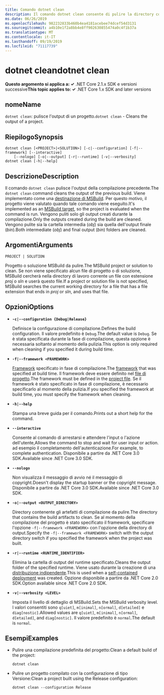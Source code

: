 ```yaml
---
title: Comando dotnet clean
description: Il comando dotnet clean consente di pulire la directory corrente.
ms.date: 06/26/2019
ms.openlocfilehash: 982232833b460b4ea4181acebee74dcef54d3131
ms.sourcegitcommit: a4b10e1f2a8bb4e8ff902630855474a0c4f1b37a
ms.translationtype: MT
ms.contentlocale: it-IT
ms.lasthandoff: 09/19/2019
ms.locfileid: "71117739"
---
```

# <a name="dotnet-clean"></a><span data-ttu-id="fd393-103">dotnet clean</span><span class="sxs-lookup"><span data-stu-id="fd393-103">dotnet clean</span></span>

<span data-ttu-id="fd393-104">**Questo argomento si applica a: ✓** .NET Core 2.1.x SDK e versioni successive</span><span class="sxs-lookup"><span data-stu-id="fd393-104">**This topic applies to: ✓** .NET Core 1.x SDK and later versions</span></span>

<!-- todo: uncomment when all CLI commands are reviewed
[!INCLUDE [topic-appliesto-net-core-all](../../../includes/topic-appliesto-net-core-all.md)]
-->

## <a name="name"></a><span data-ttu-id="fd393-105">nome</span><span class="sxs-lookup"><span data-stu-id="fd393-105">Name</span></span>

<span data-ttu-id="fd393-106">`dotnet clean`: pulisce l'output di un progetto.</span><span class="sxs-lookup"><span data-stu-id="fd393-106">`dotnet clean` - Cleans the output of a project.</span></span>

## <a name="synopsis"></a><span data-ttu-id="fd393-107">Riepilogo</span><span class="sxs-lookup"><span data-stu-id="fd393-107">Synopsis</span></span>

```dotnetcli
dotnet clean [<PROJECT>|<SOLUTION>] [-c|--configuration] [-f|--framework] [--interactive] 
    [--nologo] [-o|--output] [-r|--runtime] [-v|--verbosity]
dotnet clean [-h|--help]
```

## <a name="description"></a><span data-ttu-id="fd393-108">Descrizione</span><span class="sxs-lookup"><span data-stu-id="fd393-108">Description</span></span>

<span data-ttu-id="fd393-109">Il comando `dotnet clean` pulisce l'output della compilazione precedente.</span><span class="sxs-lookup"><span data-stu-id="fd393-109">The `dotnet clean` command cleans the output of the previous build.</span></span> <span data-ttu-id="fd393-110">Viene implementato come una [destinazione di MSBuild](/visualstudio/msbuild/msbuild-targets). Per questo motivo, il progetto viene valutato quando tale comando viene eseguito.</span><span class="sxs-lookup"><span data-stu-id="fd393-110">It's implemented as an [MSBuild target](/visualstudio/msbuild/msbuild-targets), so the project is evaluated when the command is run.</span></span> <span data-ttu-id="fd393-111">Vengono puliti solo gli output creati durante la compilazione.</span><span class="sxs-lookup"><span data-stu-id="fd393-111">Only the outputs created during the build are cleaned.</span></span> <span data-ttu-id="fd393-112">Vengono pulite sia la cartella intermedia (*obj*) sia quella dell'output finale (*bin*).</span><span class="sxs-lookup"><span data-stu-id="fd393-112">Both intermediate (*obj*) and final output (*bin*) folders are cleaned.</span></span>

## <a name="arguments"></a><span data-ttu-id="fd393-113">Argomenti</span><span class="sxs-lookup"><span data-stu-id="fd393-113">Arguments</span></span>

`PROJECT | SOLUTION`

<span data-ttu-id="fd393-114">Progetto o soluzione MSBuild da pulire.</span><span class="sxs-lookup"><span data-stu-id="fd393-114">The MSBuild project or solution to clean.</span></span> <span data-ttu-id="fd393-115">Se non viene specificato alcun file di progetto o di soluzione, MSBuild cercherà nella directory di lavoro corrente un file con estensione *proj* o *sln* e userà questo file.</span><span class="sxs-lookup"><span data-stu-id="fd393-115">If a project or solution file is not specified, MSBuild searches the current working directory for a file that has a file extension that ends in *proj* or *sln*, and uses that file.</span></span>

## <a name="options"></a><span data-ttu-id="fd393-116">Opzioni</span><span class="sxs-lookup"><span data-stu-id="fd393-116">Options</span></span>

* **`-c|--configuration {Debug|Release}`**

  <span data-ttu-id="fd393-117">Definisce la configurazione di compilazione.</span><span class="sxs-lookup"><span data-stu-id="fd393-117">Defines the build configuration.</span></span> <span data-ttu-id="fd393-118">Il valore predefinito è `Debug`.</span><span class="sxs-lookup"><span data-stu-id="fd393-118">The default value is `Debug`.</span></span> <span data-ttu-id="fd393-119">Se è stata specificata durante la fase di compilazione, questa opzione è necessaria soltanto al momento della pulizia.</span><span class="sxs-lookup"><span data-stu-id="fd393-119">This option is only required when cleaning if you specified it during build time.</span></span>

* **`-f|--framework <FRAMEWORK>`**

  <span data-ttu-id="fd393-120">[Framework](../../standard/frameworks.md) specificato in fase di compilazione.</span><span class="sxs-lookup"><span data-stu-id="fd393-120">The [framework](../../standard/frameworks.md) that was specified at build time.</span></span> <span data-ttu-id="fd393-121">Il framework deve essere definito nel [file di progetto](csproj.md).</span><span class="sxs-lookup"><span data-stu-id="fd393-121">The framework must be defined in the [project file](csproj.md).</span></span> <span data-ttu-id="fd393-122">Se il framework è stato specificato in fase di compilazione, è necessario specificarlo al momento della pulizia.</span><span class="sxs-lookup"><span data-stu-id="fd393-122">If you specified the framework at build time, you must specify the framework when cleaning.</span></span>

* **`-h|--help`**

  <span data-ttu-id="fd393-123">Stampa una breve guida per il comando.</span><span class="sxs-lookup"><span data-stu-id="fd393-123">Prints out a short help for the command.</span></span>

* **`--interactive`**

  <span data-ttu-id="fd393-124">Consente al comando di arrestarsi e attendere l'input o l'azione dell'utente,</span><span class="sxs-lookup"><span data-stu-id="fd393-124">Allows the command to stop and wait for user input or action.</span></span> <span data-ttu-id="fd393-125">ad esempio il completamento dell'autenticazione.</span><span class="sxs-lookup"><span data-stu-id="fd393-125">For example, to complete authentication.</span></span> <span data-ttu-id="fd393-126">Disponibile a partire da .NET Core 3.0 SDK.</span><span class="sxs-lookup"><span data-stu-id="fd393-126">Available since .NET Core 3.0 SDK.</span></span>

* **`--nologo`**

  <span data-ttu-id="fd393-127">Non visualizza il messaggio di avvio né il messaggio di copyright.</span><span class="sxs-lookup"><span data-stu-id="fd393-127">Doesn't display the startup banner or the copyright message.</span></span> <span data-ttu-id="fd393-128">Disponibile a partire da .NET Core 3.0 SDK.</span><span class="sxs-lookup"><span data-stu-id="fd393-128">Available since .NET Core 3.0 SDK.</span></span>

* **`-o|--output <OUTPUT_DIRECTORY>`**

  <span data-ttu-id="fd393-129">Directory contenente gli artefatti di compilazione da pulire.</span><span class="sxs-lookup"><span data-stu-id="fd393-129">The directory that contains the build artifacts to clean.</span></span> <span data-ttu-id="fd393-130">Se al momento della compilazione del progetto è stato specificato il framework, specificare l'opzione `-f|--framework <FRAMEWORK>` con l'opzione della directory di output.</span><span class="sxs-lookup"><span data-stu-id="fd393-130">Specify the `-f|--framework <FRAMEWORK>` switch with the output directory switch if you specified the framework when the project was built.</span></span>

* **`-r|--runtime <RUNTIME_IDENTIFIER>`**

  <span data-ttu-id="fd393-131">Elimina la cartella di output del runtime specificato.</span><span class="sxs-lookup"><span data-stu-id="fd393-131">Cleans the output folder of the specified runtime.</span></span> <span data-ttu-id="fd393-132">Viene usato durante la creazione di una [distribuzione indipendente](../deploying/index.md#self-contained-deployments-scd).</span><span class="sxs-lookup"><span data-stu-id="fd393-132">This is used when a [self-contained deployment](../deploying/index.md#self-contained-deployments-scd) was created.</span></span> <span data-ttu-id="fd393-133">Opzione disponibile a partire da .NET Core 2.0 SDK.</span><span class="sxs-lookup"><span data-stu-id="fd393-133">Option available since .NET Core 2.0 SDK.</span></span>

* **`-v|--verbosity <LEVEL>`**

  <span data-ttu-id="fd393-134">Imposta il livello di dettaglio di MSBuild.</span><span class="sxs-lookup"><span data-stu-id="fd393-134">Sets the MSBuild verbosity level.</span></span> <span data-ttu-id="fd393-135">I valori consentiti sono `q[uiet]`, `m[inimal]`, `n[ormal]`, `d[etailed]` e `diag[nostic]`.</span><span class="sxs-lookup"><span data-stu-id="fd393-135">Allowed values are `q[uiet]`, `m[inimal]`, `n[ormal]`, `d[etailed]`, and `diag[nostic]`.</span></span> <span data-ttu-id="fd393-136">Il valore predefinito è `normal`.</span><span class="sxs-lookup"><span data-stu-id="fd393-136">The default is `normal`.</span></span>

## <a name="examples"></a><span data-ttu-id="fd393-137">Esempi</span><span class="sxs-lookup"><span data-stu-id="fd393-137">Examples</span></span>

* <span data-ttu-id="fd393-138">Pulire una compilazione predefinita del progetto:</span><span class="sxs-lookup"><span data-stu-id="fd393-138">Clean a default build of the project:</span></span>

  ```dotnetcli
  dotnet clean
  ```

* <span data-ttu-id="fd393-139">Pulire un progetto compilato con la configurazione di tipo Versione:</span><span class="sxs-lookup"><span data-stu-id="fd393-139">Clean a project built using the Release configuration:</span></span>

  ```dotnetcli
  dotnet clean --configuration Release
  ```
